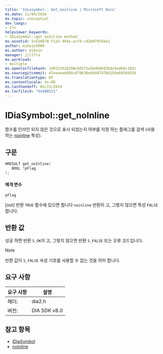 ```yaml
---
title: 'Idiasymbol:: Get_noinline | Microsoft Docs'
ms.date: 11/04/2016
ms.topic: conceptual
dev_langs:
- C++
helpviewer_keywords:
- IDiaSymbol::get_noInline method
ms.assetid: 5c610b78-f1a3-494a-acf8-c42b97935be1
author: mikejo5000
ms.author: mikejo
manager: jillfra
ms.workload:
- multiple
ms.openlocfilehash: 1d0523618298cb6575a5bdb8b92bdc6a4b8c103c
ms.sourcegitcommit: 47eeeeadd84c879636e9d48747b615de69384356
ms.translationtype: HT
ms.contentlocale: ko-KR
ms.lasthandoff: 04/23/2019
ms.locfileid: "63400521"
---
```

# <a name="idiasymbolgetnoinline"></a>IDiaSymbol::get_noInline
함수를 인라인 되지 않은 것으로 표시 되었는지 여부를 지정 하는 플래그를 검색 (사용 하는 [noinline](/cpp/cpp/noinline) 특성).

## <a name="syntax"></a>구문

```C++
HRESULT get_noInline(
   BOOL *pFlag
);
```

#### <a name="parameters"></a>매개 변수
 `pFlag`

[out] 반환 `TRUE` 함수에 있으면 합니다 `noinline` 반환이 고, 그렇지 않으면 특성 `FALSE`합니다.

## <a name="return-value"></a>반환 값
 성공 하면 반환 `S_OK`이 고, 그렇지 않으면 반환 `S_FALSE` 또는 오류 코드입니다.

> [!NOTE]
> 반환 값이 `S_FALSE` 속성 기호를 사용할 수 없는 것을 의미 합니다.

## <a name="requirements"></a>요구 사항

|요구 사항|설명|
|-----------------|-----------------|
|헤더:|dia2.h|
|버전:|DIA SDK v8.0|

## <a name="see-also"></a>참고 항목
- [IDiaSymbol](../../debugger/debug-interface-access/idiasymbol.md)
- [noinline](/cpp/cpp/noinline)
